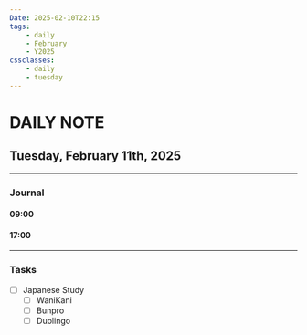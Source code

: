 ```yaml
---
Date: 2025-02-10T22:15
tags:
    - daily
    - February
    - Y2025
cssclasses:
    - daily
    - tuesday
---
```

# DAILY NOTE
## Tuesday, February 11th, 2025
***
### Journal

#### 09:00

#### 17:00

***
### Tasks
- [ ] Japanese Study
    - [ ] WaniKani
    - [ ] Bunpro
    - [ ] Duolingo